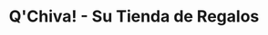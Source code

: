 ---
title: "Q'Chiva! - Su Tienda de Regalos"
url: /liberia/qchiva-su-tienda-de-regalos/
shop: Allgemein
---
